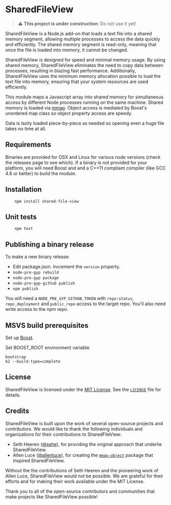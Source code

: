 # SharedFileView

> :warning: **This project is under construction**: Do not use it yet!

SharedFileView is a Node.js add-on that loads a text file into a shared memory segment, allowing multiple processes to access the data quickly and efficiently. The shared memory segment is read-only, meaning that once the file is loaded into memory, it cannot be changed.

SharedFileView is designed for speed and minimal memory usage. By using shared memory, SharedFileView eliminates the need to copy data between processes, resulting in blazing fast performance. Additionally, SharedFileView uses the minimum memory allocation possible to load the text file into memory, ensuring that your system resources are used efficiently.

This module maps a Javascript array into shared memory for
simultaneous access by different Node processes running on the same
machine. Shared memory is loaded
via [mmap](https://en.wikipedia.org/wiki/Mmap). Object access is
mediated by Boost's unordered map class so object property access are
speedy.

Data is lazily loaded piece-by-piece as needed so opening even a huge
file takes no time at all.

## Requirements

Binaries are provided for OSX and Linux for various node versions
(check the releases page to see which). If a binary is not provided
for your platform, you will need Boost and and a C++11 compliant
compiler (like GCC 4.8 or better) to build the module.

## Installation

```npm
    npm install shared-file-view
```

## Unit tests

```npm
    npm test
```

## Publishing a binary release

To make a new binary release:

- Edit package.json. Increment the `version` property.
- `node-pre-gyp rebuild`
- `node-pre-gyp package`
- `node-pre-gyp-github publish`
- `npm publish`

You will need a `NODE_PRE_GYP_GITHUB_TOKEN` with `repo:status`,
`repo_deployment` and `public_repo` access to the target repo. You'll
also need write access to the npm repo.

## MSVS build prerequisites

Set up [Boost](http://www.boost.org/).

Set BOOST_ROOT environment variable.

```
bootstrap
b2 --build-type=complete
```

## License

SharedFileView is licensed under the [MIT License](https://opensource.org/licenses/MIT). See the [`LICENSE`](LICENSE) file for details.

## Credits

SharedFileView is built upon the work of several open-source projects and contributors. We would like to thank the following individuals and organizations for their contributions to SharedFileView:

- Seth Heeren ([@sehe](https://github.com/sehe)), for providing the original approach that underlie SharedFileView.
- Allen Luce ([@allenluce](https://github.com/allenluce)), for creating the [`mmap-object`](https://github.com/allenluce/mmap-object) package that inspired SharedFileView.

Without the the contributions of Seth Heeren and the pioneering work of Allen Luce, SharedFileView would not be possible. We are grateful for their efforts and for making their work available under the MIT License.

Thank you to all of the open-source contributors and communities that make projects like SharedFileView possible!
